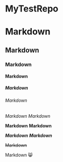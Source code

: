 # MyTestRepo

# Markdown
## Markdown
### Markdown
#### Markdown
##### Markdown
###### Markdown

*Markdown*
_Markdown_

**Markdown**
__Markdown__

***Markdown***
___Markdown___

~~Markdown~~

Markdown 😸
